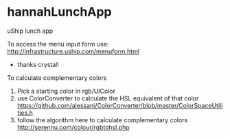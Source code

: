 hannahLunchApp
==============

uShip lunch app


To access the menu input form use:
http://infrastructure.uship.com/menuform.html
- thanks crystal!


To calculate complementary colors
1) Pick a starting color in rgb/UIColor
2) use ColorConverter to calculate the HSL equivalent of that color 
	https://github.com/alessani/ColorConverter/blob/master/ColorSpaceUtilities.h
3) follow the algorithm here to calculate complementary colors
	http://serennu.com/colour/rgbtohsl.php